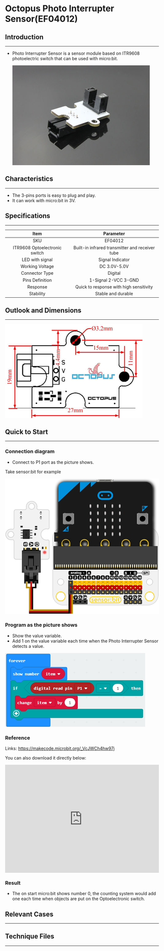 # Octopus Photo Interrupter Sensor(EF04012) 

## Introduction
---
- Photo Interrupter Sensor is a sensor module based on ITR9608 photoelectric switch that can be used with micro:bit.

   ![](./images/xxZhvK9.jpg)

## Characteristics
---
- The 3-pins ports is easy to plug and play.
- It can work with micro:bit in 3V. 

## Specifications
---

Item | Parameter 
:-: | :-: 
SKU|EF04012
ITR9608 Optoelectronic switch|Built-in infrared transmitter and receiver tube
LED with signal|Signal Indicator
Working Voltage|DC 3.0V-5.0V
Connector Type|Digital
Pins Definition|1-Signal 2-VCC 3-GND
Response|Quick to response with high sensitivity
Stability|Stable and durable

## Outlook and Dimensions
---
 ![](./images/J7MA9tb.jpg)

## Quick to Start
---
### Connection diagram
- Connect to P1 port as the picture shows.

Take sensor:bit for example

 ![](./images/bh7oR62.png)

### Program as the picture shows
- Show the value variable.
- Add 1 on the value variable each time when the Photo Interrupter Sensor detects a value.

![](./images/dii53A7.png)

### Reference

Links: https://makecode.microbit.org/_VcJWCh4hw97j

You can also download it directly below:

<div style="position:relative;height:0;padding-bottom:70%;overflow:hidden;"><iframe style="position:absolute;top:0;left:0;width:100%;height:100%;" src="https://makecode.microbit.org/#pub:_VcJWCh4hw97j" frameborder="0" sandbox="allow-popups allow-forms allow-scripts allow-same-origin"></iframe></div>  


### Result
- The on start micro:bit shows number 0, the counting system would add one each time when objects are put on the Optoelectronic switch.

## Relevant Cases 
---

## Technique Files
---
